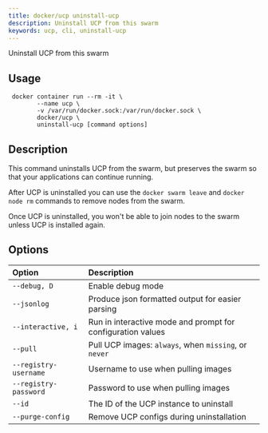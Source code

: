 ```yaml
---
title: docker/ucp uninstall-ucp
description: Uninstall UCP from this swarm
keywords: ucp, cli, uninstall-ucp
---
```

Uninstall UCP from this swarm

## Usage

     docker container run --rm -it \
            --name ucp \
            -v /var/run/docker.sock:/var/run/docker.sock \
            docker/ucp \
            uninstall-ucp [command options]
    

## Description

This command uninstalls UCP from the swarm, but preserves the swarm so that your applications can continue running.

After UCP is uninstalled you can use the `docker swarm leave` and `docker node rm` commands to remove nodes from the swarm.

Once UCP is uninstalled, you won't be able to join nodes to the swarm unless UCP is installed again.

## Options

| Option                | Description                                                 |
|:--------------------- |:----------------------------------------------------------- |
| `--debug, D`          | Enable debug mode                                           |
| `--jsonlog`           | Produce json formatted output for easier parsing            |
| `--interactive, i`    | Run in interactive mode and prompt for configuration values |
| `--pull`              | Pull UCP images: `always`, when `missing`, or `never`       |
| `--registry-username` | Username to use when pulling images                         |
| `--registry-password` | Password to use when pulling images                         |
| `--id`                | The ID of the UCP instance to uninstall                     |
| `--purge-config`      | Remove UCP configs during uninstallation                    |